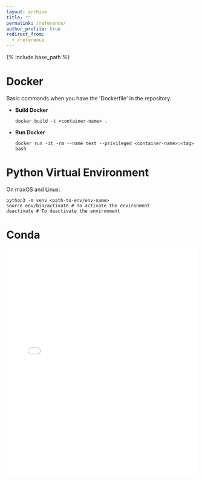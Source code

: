 ```yaml
---
layout: archive
title: ""
permalink: /reference/
author_profile: true
redirect_from:
  - /reference
---
```


{% include base_path %}

Docker
======
Basic commands when you have the 'Dockerfile' in the repository.
* <b>Build Docker</b>
    ~~~
    docker build -t <container-name> .
    ~~~
* <b>Run Docker</b>
    ~~~
    docker run -it -rm --name test --privileged <container-name>:<tag> bash
    ~~~

Python Virtual Environment
======
On maxOS and Linux:
~~~
python3 -m venv <path-to-env/env-name>
source env/bin/activate # To activate the environment
deactivate # To deactivate the environment
~~~

Conda
======
<embed src="files/conda-cheatsheet.pdf" type="application/pdf" width="100%" height="600px" />
<!-- <embed src="files/conda-cheatsheet.pdf#toolbar=0&navpanes=0&scrollbar=0" type="application/pdf" width="100%" height="600px" /> -->